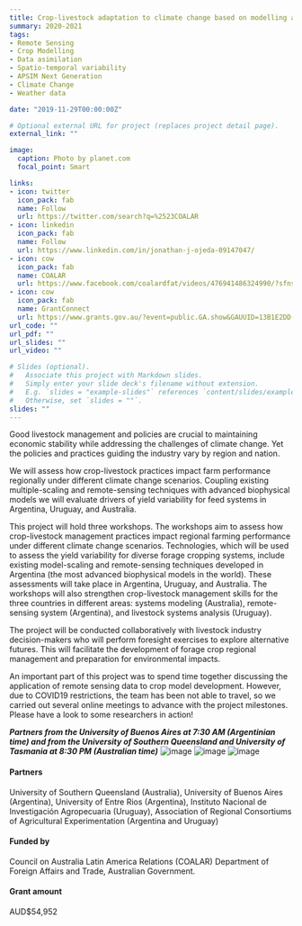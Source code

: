 ```yaml
---
title: Crop-livestock adaptation to climate change based on modelling and remote-sensing
summary: 2020-2021
tags:
- Remote Sensing
- Crop Modelling
- Data asimilation
- Spatio-temporal variability
- APSIM Next Generation
- Climate Change
- Weather data 

date: "2019-11-29T00:00:00Z"

# Optional external URL for project (replaces project detail page).
external_link: ""

image:
  caption: Photo by planet.com
  focal_point: Smart

links:
- icon: twitter
  icon_pack: fab
  name: Follow
  url: https://twitter.com/search?q=%2523COALAR
- icon: linkedin
  icon_pack: fab
  name: Follow
  url: https://www.linkedin.com/in/jonathan-j-ojeda-09147047/
- icon: cow
  icon_pack: fab
  name: COALAR
  url: https://www.facebook.com/coalardfat/videos/476941486324990/?sfns=mo
- icon: cow
  icon_pack: fab
  name: GrantConnect
  url: https://www.grants.gov.au/?event=public.GA.show&GAUUID=13B1E2DD-E34C-CB7B-7B30D197E43D8BEF
url_code: ""
url_pdf: ""
url_slides: ""
url_video: ""

# Slides (optional).
#   Associate this project with Markdown slides.
#   Simply enter your slide deck's filename without extension.
#   E.g. `slides = "example-slides"` references `content/slides/example-slides.md`.
#   Otherwise, set `slides = ""`.
slides: ""
---
```


Good livestock management and policies are crucial to maintaining economic stability while addressing the challenges of climate change. Yet the policies and practices guiding the industry vary by region and nation. 

We will assess how crop-livestock practices impact farm performance regionally under
different climate change scenarios. Coupling existing multiple-scaling and remote-sensing
techniques with advanced biophysical models we will evaluate drivers of yield variability for
feed systems in Argentina, Uruguay, and Australia.

This project will hold three workshops. The workshops aim to assess how crop-livestock management practices impact regional farming performance under different climate change scenarios. Technologies, which will be used to assess the yield variability for diverse forage cropping systems, include existing model-scaling and remote-sensing techniques developed in Argentina (the most advanced biophysical models in the world). These assessments will take place in Argentina, Uruguay, and Australia. The workshops will also strengthen crop-livestock management skills for the three countries in different areas: systems modeling (Australia), remote-sensing system (Argentina), and livestock systems analysis (Uruguay). 

The project will be conducted collaboratively with livestock industry decision-makers who will perform foresight exercises to explore alternative futures. This will facilitate the development of forage crop regional management and preparation for environmental impacts.

An important part of this project was to spend time together discussing the application of remote sensing data to crop model development. However, due to COVID19 restrictions, the team has been not able to travel, so we carried out several online meetings to advance with the project milestones. Please have a look to some researchers in action!

_**Partners from the University of Buenos Aires at 7:30 AM (Argentinian time) and from the University of Southern Queensland and University of Tasmania at 8:30 PM (Australian time)**_
![image](/img/projects/work1.jpg)
![image](/img/projects/work2.jpg)
![image](/img/projects/final.jpg)


#### Partners
University of Southern Queensland (Australia), University of Buenos Aires (Argentina), University of Entre Rios (Argentina), Instituto Nacional de Investigación Agropecuaria (Uruguay), Association of Regional Consortiums of Agricultural Experimentation (Argentina and Uruguay)

#### Funded by
Council on Australia Latin America Relations (COALAR) Department of Foreign Affairs and Trade, Australian Government.

#### Grant amount
AUD$54,952